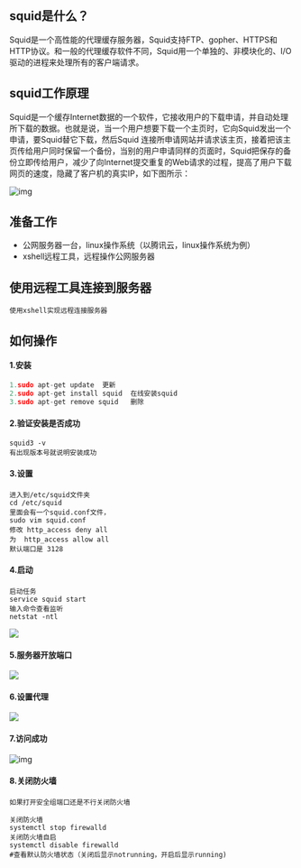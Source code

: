 ## squid是什么？

Squid是一个高性能的代理缓存服务器，Squid支持FTP、gopher、HTTPS和HTTP协议。和一般的代理缓存软件不同，Squid用一个单独的、非模块化的、I/O驱动的进程来处理所有的客户端请求。



## squid工作原理

 Squid是一个缓存Internet数据的一个软件，它接收用户的下载申请，并自动处理所下载的数据。也就是说，当一个用户想要下载一个主页时，它向Squid发出一个申请，要Squid替它下载，然后Squid 连接所申请网站并请求该主页，接着把该主页传给用户同时保留一个备份，当别的用户申请同样的页面时，Squid把保存的备份立即传给用户，减少了向Internet提交重复的Web请求的过程，提高了用户下载网页的速度，隐藏了客户机的真实IP，如下图所示：


![img](imgs/squid.png)



## 准备工作

- 公网服务器一台，linux操作系统（以腾讯云，linux操作系统为例）
- xshell远程工具，远程操作公网服务器



## 使用远程工具连接到服务器

```
使用xshell实现远程连接服务器
```







## 如何操作

#### 1.安装

```python
1.sudo apt-get update  更新
2.sudo apt-get install squid  在线安装squid
3.sudo apt-get remove squid   删除
```



#### 2.验证安装是否成功

```
squid3 -v
有出现版本号就说明安装成功
```

#### 3.设置

```
进入到/etc/squid文件夹
cd /etc/squid
里面会有一个squid.conf文件，
sudo vim squid.conf 
修改 http_access deny all
为  http_access allow all
默认端口是 3128 
```



#### 4.启动

```
启动任务
service squid start
输入命令查看监听
netstat -ntl
```

![](imgs/开启端口.png)



#### 5.服务器开放端口

![](imgs/服务器开放端口.png)



#### 6.设置代理

![](imgs/设置代理.png)



#### 7.访问成功

![img](imgs/访问成功.png)

#### 8.关闭防火墙

```
如果打开安全组端口还是不行关闭防火墙

关闭防火墙
systemctl stop firewalld
关闭防火墙自启
systemctl disable firewalld
#查看默认防火墙状态（关闭后显示notrunning，开启后显示running)

```

